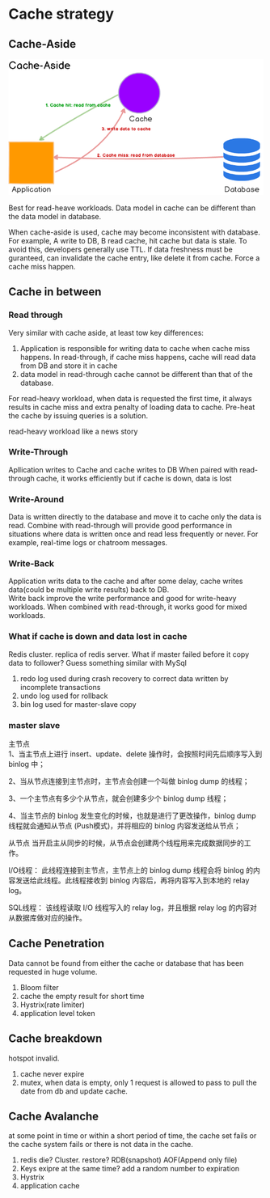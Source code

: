 # Cache strategy
## Cache-Aside
![alt text](pic/cache-aside.png)

Best for read-heave workloads. Data model in cache can be different than the data model in database.

When cache-aside is used, cache may become inconsistent with database. For example, A write to DB, B read cache, hit cache but data is stale. To avoid this, developers generally use TTL. If data freshness must be guranteed, can invalidate the cache entry, like delete it from cache. Force a cache miss happen.

## Cache in between 
### Read through
Very similar with cache aside, at least tow key differences:
1. Application is responsible for writing data to cache when cache miss happens. In read-through, if cache miss happens, cache will read data from DB and store it in cache
2. data model in read-through cache cannot be different than that of the database.

For read-heavy workload, when data is requested the first time, it always results in cache miss and extra penalty of loading data to cache. Pre-heat the cache by issuing queries is a solution.

read-heavy workload like a news story
### Write-Through
Apllication writes to Cache and cache writes to DB
When paired with read-through cache, it works efficiently but if cache is down, data is lost

### Write-Around
Data is written directly to the database and move it to cache only the data is read. Combine with read-through will provide good performance in situations where data is written once and read less frequently or never. For example, real-time logs or chatroom messages.

### Write-Back
Application writs data to the cache and after some delay, cache writes data(could be multiple write results) back to DB. \
Write back improve the write performance and good for write-heavy workloads. When combined with read-through, it works good for mixed workloads.

### What if cache is down and data lost in cache
Redis cluster. replica of redis server. What if master failed before it copy data to follower?
Guess something similar with MySql
1. redo log
used during crash recovery to correct data written by incomplete transactions
2. undo log
used for rollback
3. bin log
used for master-slave copy
### master slave
主节点\
1、当主节点上进行 insert、update、delete 操作时，会按照时间先后顺序写入到 binlog 中；

2、当从节点连接到主节点时，主节点会创建一个叫做 binlog dump 的线程；

3、一个主节点有多少个从节点，就会创建多少个 binlog dump 线程；

4、当主节点的 binlog 发生变化的时候，也就是进行了更改操作，binlog dump 线程就会通知从节点 (Push模式)，并将相应的 binlog 内容发送给从节点；

从节点
当开启主从同步的时候，从节点会创建两个线程用来完成数据同步的工作。

I/O线程： 此线程连接到主节点，主节点上的 binlog dump 线程会将 binlog 的内容发送给此线程。此线程接收到 binlog 内容后，再将内容写入到本地的 relay log。

SQL线程： 该线程读取 I/O 线程写入的 relay log，并且根据 relay log 的内容对从数据库做对应的操作。


## Cache Penetration
Data cannot be found from either the cache or database that has been requested in huge volume.
1. Bloom filter
2. cache the empty result for short time
3. Hystrix(rate limiter)
4. application level token


## Cache breakdown
hotspot invalid.
1. cache never expire
2. mutex, when data is empty, only 1 request is allowed to pass to pull the date from db and update cache.

## Cache Avalanche
at some point in time or within a short period of time, the cache set fails or the cache system fails or there is not data in the cache.
1. redis die? Cluster. restore? RDB(snapshot) AOF(Append only file)
2. Keys exipre at the same time? add a random number to expiration
3. Hystrix
4. application cache
